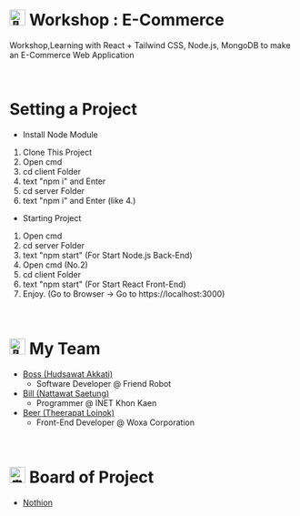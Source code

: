 <h1> <img src="https://fonts.gstatic.com/s/e/notoemoji/latest/1f3af/512.gif" alt="🎯" width="28" height="28"> Workshop : E-Commerce</h1>

Workshop,Learning with React + Tailwind CSS, Node.js, MongoDB to make an E-Commerce Web Application

<br>

<h1>Setting a Project</h1>

- Install Node Module
1. Clone This Project
2. Open cmd
3. cd client Folder
4. text "npm i" and Enter
5. cd server Folder
6. text "npm i" and Enter (like 4.)

- Starting Project 
1. Open cmd
2. cd server Folder
3. text "npm start" (For Start Node.js Back-End)
4. Open cmd (No.2)
5. cd client Folder
6. text "npm start" (For Start React Front-End)
7. Enjoy. (Go to Browser -> Go to https://localhost:3000)

<br>

<h1> <img src="https://fonts.gstatic.com/s/e/notoemoji/latest/1f44b_1f3fb/512.gif" alt="👋" width="28" height="28"> My Team</h1>

- <a href="https://github.com/BossBoxing">Boss (Hudsawat Akkati)</a>
    - Software Developer @ Friend Robot
- <a href="https://github.com/BillyForce43">Bill (Nattawat Saetung)</a>
    - Programmer @ INET Khon Kaen
- <a href="https://github.com/TheerapatL">Beer (Theerapat Loinok)</a>
    - Front-End Developer @ Woxa Corporation

<br>

<h1>
  <img src="https://fonts.gstatic.com/s/e/notoemoji/latest/23f0/512.gif" alt="⏰" width="28" height="28"> Board of Project</h1>

- <a href="https://wooded-modem-014.notion.site/Web-Workshop-1-E-Commerce-c4cf159699d04e16ba66f0375571c49d?pvs=4">Nothion</a>
